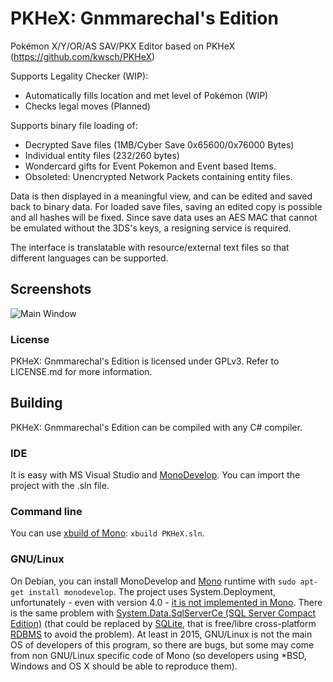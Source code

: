 PKHeX: Gnmmarechal's Edition
=====

Pokémon X/Y/OR/AS SAV/PKX Editor based on PKHeX (https://github.com/kwsch/PKHeX)

Supports Legality Checker (WIP):
* Automatically fills location and met level of Pokémon (WIP)
* Checks legal moves (Planned)

Supports binary file loading of:
* Decrypted Save files (1MB/Cyber Save 0x65600/0x76000 Bytes)
* Individual entity files (232/260 bytes)
* Wondercard gifts for Event Pokemon and Event based Items.
* Obsoleted: Unencrypted Network Packets containing entity files.

Data is then displayed in a meaningful view, and can be edited and saved back to binary data.
For loaded save files, saving an edited copy is possible and all hashes will be fixed.
Since save data uses an AES MAC that cannot be emulated without the 3DS's keys, a resigning service is required.

The interface is translatable with resource/external text files so that different languages can be supported.

## Screenshots

![Main Window](http://i.snag.gy/dGdB4.jpg?raw=true)

### License

PKHeX: Gnmmarechal's Edition is licensed under GPLv3. Refer to LICENSE.md for more information.

## Building

PKHeX: Gnmmarechal's Edition can be compiled with any C# compiler.

### IDE

It is easy with MS Visual Studio and [MonoDevelop](http://www.monodevelop.com/).
You can import the project with the .sln file.

### Command line

You can use [xbuild of Mono](http://mono-framework.com/Microsoft.Build): `xbuild PKHeX.sln`.

### GNU/Linux

On Debian, you can install MonoDevelop and [Mono](http://www.mono-project.com/) runtime with `sudo apt-get install monodevelop`.
The project uses System.Deployment, unfortunately - even with version 4.0 - [it is not implemented in Mono](https://stackoverflow.com/questions/9112460/mono-develop-assembly-system-deployment-not-found).
There is the same problem with [System.Data.SqlServerCe (SQL Server Compact Edition)](https://stackoverflow.com/questions/2644464/can-i-use-sql-server-compact-edition-ce-on-mono) (that could be replaced by [SQLite](https://en.wikipedia.org/wiki/SQLite), that is free/libre cross-platform [RDBMS](https://en.wikipedia.org/wiki/Relational_database_management_system) to avoid the problem).
At least in 2015, GNU/Linux is not the main OS of developers of this program, so there are bugs, but some may come from non GNU/Linux specific code of Mono (so developers using *BSD, Windows and OS X should be able to reproduce them).
